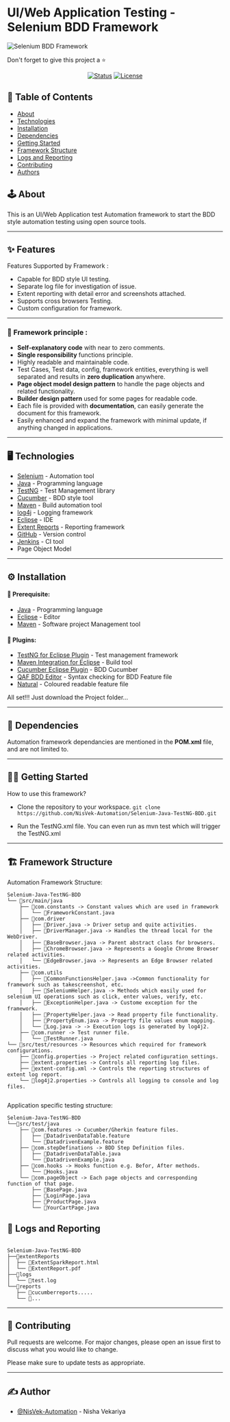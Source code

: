 # UI/Web Application Testing - Selenium BDD Framework
![Selenium BDD Framework](https://github.com/NisVek-Automation/NisVek-Automation/blob/main/readmeResources/SeleniumBDD.gif)

Don't forget to give this project a ⭐
<div align="center">

[![Status](https://img.shields.io/badge/status-active-success.svg)]()
[![License](https://img.shields.io/badge/license-MIT-blue.svg)](/LICENSE)

</div>

## 📝 Table of Contents

- [About](#about)
- [Technologies](#technologies)
- [Installation](#installation)
- [Dependencies](#dependencies)
- [Getting Started](#getting_started)
- [Framework Structure](#framework-structure)
- [Logs and Reporting](#logs-reporting)
- [Contributing](#contributing)
- [Authors](#author)

## 🕹 About <a name = "about"></a>
This is an UI/Web Application test Automation framework to start the BDD style automation testing using open source tools.

---

## ✨ Features <a name = "features"></a>

Features Supported by Framework :
- Capable for BDD style UI testing.
- Separate log file for investigation of issue.
- Extent reporting with detail error and screenshots attached.
- Supports cross browsers Testing.
- Custom configuration for framework.
---

### 🎯 Framework principle :

- <b>Self-explanatory code</b> with near to zero comments.
- <b>Single responsibility</b> functions principle.
- Highly readable and maintainable code.
- Test Cases, Test data, config, framework entities, everything is well separated and results in <b>zero duplication</b> anywhere.
- <b>Page object model design pattern</b> to handle the page objects and related functionality.
- <b>Builder design pattern</b> used for some pages for readable code.
- Each file is provided with <b>documentation</b>, can easily generate the document for this framework.
- Easily enhanced and expand the framework with minimal update, if anything changed in applications.

---

## 🖥️ Technologies <a name = "technologies"></a>

- [Selenium](https://www.selenium.dev/) - Automation tool
- [Java](https://www.java.com/en/) - Programming language
- [TestNG](https://testng.org/doc/) - Test Management library
- [Cucumber](https://cucumber.io/) - BDD style tool
- [Maven](https://maven.apache.org/) - Build automation tool
- [log4j](https://logging.apache.org/log4j/2.x/) - Logging framework
- [Eclipse](https://www.eclipse.org) - IDE
- [Extent Reports](https://www.extentreports.com/) - Reporting framework
- [GitHub](https://github.com/) - Version control
- [Jenkins](https://www.jenkins.io/) - CI tool
- Page Object Model

---

## ⚙️ Installation <a name = "installation"></a>

#### 🎯 Prerequisite:

- [Java](https://www.java.com/en/download/help/index_installing.html) - Programming language
- [Eclipse](https://www.eclipse.org/downloads/) - Editor
- [Maven](https://maven.apache.org/index.html) - Software project Management tool

#### 🔌 Plugins:

- [TestNG for Eclipse Plugin](https://testng.org/doc/eclipse.html) - Test management framework
- [Maven Integration for Eclipse](https://marketplace.eclipse.org/content/maven-integration-eclipse-luna-and-newer) - Build tool
- [Cucumber Eclipse Plugin](http://cucumber.github.io/cucumber-eclipse/) - BDD Cucumber
- [QAF BDD Editor](https://marketplace.eclipse.org/content/qaf-bdd-editors) - Syntax checking for BDD Feature file
- [Natural](https://marketplace.eclipse.org/content/natural) - Coloured readable feature file

All set!!! Just download the Project folder...

---

## 🔁 Dependencies <a name = "dependencies"></a>

Automation framework dependancies are mentioned in the <b>POM.xml</b> file, and are not limited to.

---
## 👩‍💻 Getting Started <a name = "getting_started"></a>

How to use this framework?
- Clone the repository to your workspace.
`git clone https://github.com/NisVek-Automation/Selenium-Java-TestNG-BDD.git`

- Run the TestNG.xml file. You can even run as mvn test which will trigger the TestNG.xml

---

## 🏗️ Framework Structure <a name = "framework-structure"></a>

Automation Framework Structure:
```
Selenium-Java-TestNG-BDD
└── 📁src/main/java
    ├── 📁com.constants -> Constant values which are used in framework
    │   └── 📄FrameworkConstant.java
    ├── 📁com.driver
    │   ├── 📄Driver.java -> Driver setup and quite activities.
    │   ├── 📄DriverManager.java -> Handles the thread local for the WebDriver.
    │   ├── 📄BaseBrowser.java -> Parent abstract class for browsers.
    │   ├── 📄ChromeBrowser.java -> Represents a Google Chrome Browser related activities.
    │   └── 📄EdgeBrowser.java -> Represents an Edge Browser related activities.
    ├── 📁com.utils
    │   ├── 📄CommonFunctionsHelper.java ->Common functionality for framework such as takescreenshot, etc.
    │   ├── 📄SeleniumHelper.java -> Methods which easily used for selenium UI operations such as click, enter values, verify, etc.
    │   ├── 📄ExceptionHelper.java -> Custome exception for the framework.
    │   ├── 📄PropertyHelper.java -> Read property file functionality.
    │   ├── 📄PropertyEnum.java -> Property file values enum mapping.
    │   └── 📄Log.java -> -> Execution logs is generated by log4j2.
    ├── 📁com.runner -> Test runner file.
    │   └── 📄TestRunner.java
└── 📁src/test/resources -> Resources which required for framework configurations.
    ├── 📄config.properties -> Project related configuration settings.
    ├── 📄extent.properties -> Controls all reporting log files.
    ├── 📄extent-config.xml -> Controls the reporting structures of extent log report.
    └── 📄log4j2.properties -> Controls all logging to console and log files.
	

```
Application specific testing structure:

```
Selenium-Java-TestNG-BDD
└──📁src/test/java
    ├── 📁com.features -> Cucumber/Gherkin feature files.
    │   ├── 📄DatadrivenDataTable.feature
    │   └── 📄DatadrivenExample.feature
    ├── 📁com.stepDefinations -> BDD Step Definition files.
    │   ├── 📄DatadrivenDataTable.java
    │   └── 📄DatadrivenExample.java
    ├── 📁com.hooks -> Hooks function e.g. Befor, After methods.
    │   └── 📄Hooks.java 
    └── 📁com.pageObject -> Each page objects and corresponding function of that page.
        ├── 📄BasePage.java
        ├── 📄LoginPage.java
        ├── 📄ProductPage.java
        └── 📄YourCartPage.java
 ```

##  👀 Logs and Reporting <a name = "logs-reporting"></a>

```

Selenium-Java-TestNG-BDD
├──📁extentReports
│  ├── 📄ExtentSparkReport.html
│  └── 📄ExtentReport.pdf
├──📁logs
│  └── 📄test.log
└──📁reports
   ├── 📄cucumberreports.....
   └── 📄...

```

---

## 💬 Contributing <a name = "contributing"></a>

Pull requests are welcome. For major changes, please open an issue first to discuss what you would like to change.

Please make sure to update tests as appropriate.

---

## ✍️ Author <a name = "author"></a>

- [@NisVek-Automation](https://www.linkedin.com/in/nisha-vekariya/) - Nisha Vekariya
